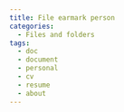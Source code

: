 ```yaml
---
title: File earmark person
categories:
  - Files and folders
tags:
  - doc
  - document
  - personal
  - cv
  - resume
  - about
---
```

